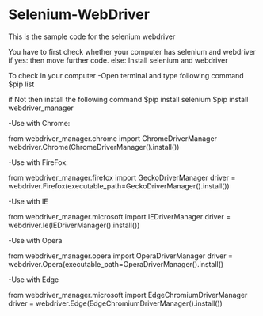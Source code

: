 # Selenium-WebDriver
This is the sample code for the selenium webdriver

You have to first check whether your computer has selenium and webdriver
if yes:
    then move further code.
else:
    Install selenium and webdriver

To check in your computer
-Open terminal and type following command
$pip list

if Not then install the following command
$pip install selenium
$pip install webdriver_manager

-Use with Chrome:

from webdriver_manager.chrome import ChromeDriverManager
webdriver.Chrome(ChromeDriverManager().install())

-Use with FireFox:

from webdriver_manager.firefox import GeckoDriverManager
driver = webdriver.Firefox(executable_path=GeckoDriverManager().install())

-Use with IE

from webdriver_manager.microsoft import IEDriverManager
driver = webdriver.Ie(IEDriverManager().install())

-Use with Opera

from webdriver_manager.opera import OperaDriverManager
driver = webdriver.Opera(executable_path=OperaDriverManager().install()

-Use with Edge

from webdriver_manager.microsoft import EdgeChromiumDriverManager
driver = webdriver.Edge(EdgeChromiumDriverManager().install())
